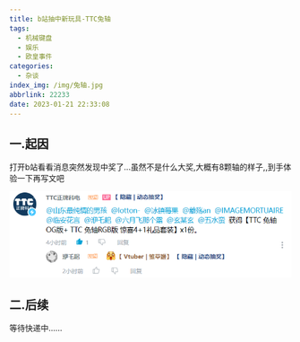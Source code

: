 ```yaml
---
title: b站抽中新玩具-TTC兔轴
tags:
  - 机械键盘
  - 娱乐
  - 欧皇事件
categories:
  - 杂谈
index_img: /img/兔轴.jpg
abbrlink: 22233
date: 2023-01-21 22:33:08
---
```


## 一.起因

打开b站看看消息突然发现中奖了...虽然不是什么大奖,大概有8颗轴的样子,,到手体验一下再写文吧

![第二次b站中奖了,第一次是耕升官号抽中的显卡优惠](b站抽中新玩具-TTC兔轴/image-20230121223355986.png)





## 二.后续

等待快递中......